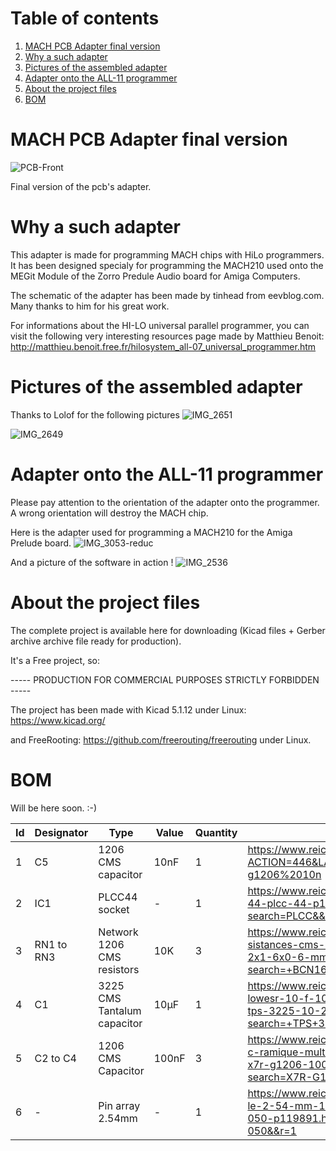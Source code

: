# Table of contents
1. [MACH PCB Adapter final version](#MACH-PCB-Adapter)
2. [Why a such adapter](#Why-a-such-adapter)
3. [Pictures of the assembled adapter](#Pictures)
4. [Adapter onto the ALL-11 programmer](#Adapter-onto-the-ALL-Lab3-programmer)
5. [About the project files](#About-the-project-files)
6. [BOM](#BOM)


# MACH PCB Adapter final version <a name="MACH-PCB-Adapter"></a>

![PCB-Front](https://user-images.githubusercontent.com/80821708/202574285-531f18d1-5516-402e-ab55-a56485f13b92.png)

Final version of the pcb's adapter.

# Why a such adapter <a name="Why-a-such-adapter"></a>
This adapter is made for programming MACH chips with HiLo programmers. It has been designed specialy for programming the MACH210 used onto the MEGit Module of the Zorro Predule Audio board for Amiga Computers.

The schematic of the adapter has been made by tinhead from eevblog.com. Many thanks to him for his great work.

For informations about the HI-LO universal parallel programmer, you can visit the following very interesting resources page made by Matthieu Benoit:
http://matthieu.benoit.free.fr/hilosystem_all-07_universal_programmer.htm


# Pictures of the assembled adapter <a name="Pictures"></a>
Thanks to Lolof for the following pictures
![IMG_2651](https://user-images.githubusercontent.com/80821708/210116885-259e9300-7596-43a1-a419-6d15f55e6e42.jpg)

![IMG_2649](https://user-images.githubusercontent.com/80821708/210117119-f3bfe88e-e814-48a1-95f8-e56985fac8d9.jpg)


# Adapter onto the ALL-11 programmer <a name="Adapter-onto-the-ALL-Lab3-programmer"></a>
Please pay attention to the orientation of the adapter onto the programmer.
A wrong orientation will destroy the MACH chip.

Here is the adapter used for programming a MACH210 for the Amiga Prelude board.
![IMG_3053-reduc](https://user-images.githubusercontent.com/80821708/210118731-970982cf-ae43-4902-892c-2062c8205040.jpg)

And a picture of the software in action !
![IMG_2536](https://user-images.githubusercontent.com/80821708/210118881-bd16d831-c185-4a89-8f06-48e049256196.jpg)



# About the project files <a name="About-the-project-files"></a>
The complete project is available here for downloading (Kicad files + Gerber archive archive file ready for production).

It's a Free project, so:

----- PRODUCTION FOR COMMERCIAL PURPOSES STRICTLY FORBIDDEN -----

The project has been made with Kicad 5.1.12 under Linux: https://www.kicad.org/

and FreeRooting: https://github.com/freerouting/freerouting under Linux.

# BOM <a name="BOM"></a>
Will be here soon. :-)

|Id	|Designator	|Type	|Value  |Quantity	|Link  |
|---|---|---|---|---|---|
|1	|C5      |	1206 CMS capacitor	|10nF  |1	| https://www.reichelt.com/fr/fr/index.html?ACTION=446&LA=0&nbc=1&q=x7r-g1206%2010n |
|2	|IC1   |	PLCC44 socket	| - | 1	|https://www.reichelt.com/fr/fr/socles-plcc-44-plcc-44-p14701.html?search=PLCC&&r=1 |
|3	|RN1 to RN3	    | Network 1206 CMS resistors		|10K |3 |https://www.reichelt.com/fr/fr/r-seau-de-r-sistances-cms-1206-4x10-kohm-5-3-2x1-6x0-6-mm-bcn16-10k-p42471.html?search=+BCN16+10K&&r=1 |
|4	|C1    |3225 CMS Tantalum capacitor	|10µF |1	|https://www.reichelt.com/fr/fr/smd-tantal-lowesr-10-f-10-20-v-case-b-0-5-ohm-tps-3225-10-20-p167050.html?search=+TPS+3225+10%2F20&&r=1 |
|5  |C2 to C4 | 1206 CMS Capacitor  | 100nF | 3 |https://www.reichelt.com/fr/fr/condensateur-c-ramique-multicouche-cms-100-nf-10--x7r-g1206-100n-p22889.html?search=X7R-G1206+100N&&r=1|
|6  | - | Pin array 2.54mm  | - | 1 |https://www.reichelt.com/fr/fr/barrette-m-le-2-54-mm-1-x-50-droite-mpe-087-1-050-p119891.html?search=MPE+087-1-050&&r=1|
